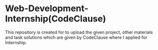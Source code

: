 # Web-Development-Internship(CodeClause)
This repository is created for to upload the given project, other materials and task solutions which are given by CodeClause where I applied for Internship.
